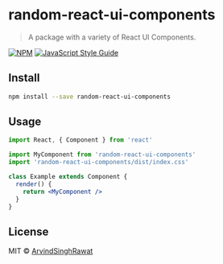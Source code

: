 # random-react-ui-components

> A package with a variety of React UI Components.

[![NPM](https://img.shields.io/npm/v/random-react-ui-components.svg)](https://www.npmjs.com/package/random-react-ui-components) [![JavaScript Style Guide](https://img.shields.io/badge/code_style-standard-brightgreen.svg)](https://standardjs.com)

## Install

```bash
npm install --save random-react-ui-components
```

## Usage

```jsx
import React, { Component } from 'react'

import MyComponent from 'random-react-ui-components'
import 'random-react-ui-components/dist/index.css'

class Example extends Component {
  render() {
    return <MyComponent />
  }
}
```

## License

MIT © [ArvindSinghRawat](https://github.com/ArvindSinghRawat)
